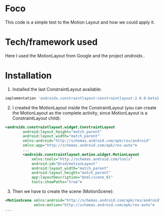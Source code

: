# Foco

This code is a simple test to the Motion Layout and how we could apply it.

# Tech/framework used

Here I used the MotionLayout from Google and the project *androidx.*. 

# Installation

1. Installed the last ConstraintLayout available:
```groovy
implementation 'androidx.constraintlayout:constraintlayout:2.0.0-beta1'
```
2. I created the MotionLayout inside the ConstraintLayout (you can create the MotionLayout as the complete activity, since MotionLayout is a ConstraintLayout child):
```xml
<androidx.constraintlayout.widget.ConstraintLayout
        android:layout_height="match_parent"
        android:layout_width="match_parent"
        xmlns:android="http://schemas.android.com/apk/res/android"
        xmlns:app="http://schemas.android.com/apk/res-auto">
        ...
        <androidx.constraintlayout.motion.widget.MotionLayout
            xmlns:tools="http://schemas.android.com/tools"
            android:id="@+id/motionLayout"
            android:layout_width="match_parent"
            android:layout_height="match_parent"
            app:layoutDescription="@xml/scene_01"
            tools:showPaths="true">
```
3. Then we have to create the scene (MotionScene):
```xml
<MotionScene xmlns:android="http://schemas.android.com/apk/res/android"
             xmlns:motion="http://schemas.android.com/apk/res-auto">
...
```
